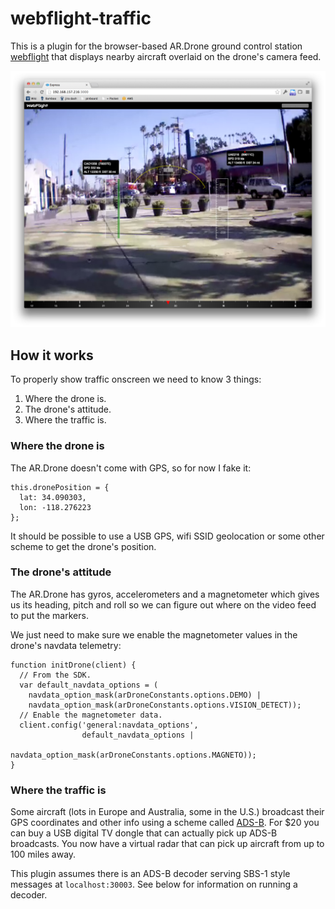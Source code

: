 # webflight-traffic

This is a plugin for the browser-based AR.Drone ground control station
[webflight](http://eschnou.github.io/ardrone-webflight/) that displays
nearby aircraft overlaid on the drone's camera feed.

![Screenshot](traffic-screenshot.png "Screenshot")


## How it works

To properly show traffic onscreen we need to know 3 things:

1. Where the drone is.
2. The drone's attitude.
3. Where the traffic is.


### Where the drone is

The AR.Drone doesn't come with GPS, so for now I fake it:

```
this.dronePosition = {
  lat: 34.090303,
  lon: -118.276223
};
```

It should be possible to use a USB GPS, wifi SSID geolocation or some
other scheme to get the drone's position.


### The drone's attitude

The AR.Drone has gyros, accelerometers and a magnetometer which gives
us its heading, pitch and roll so we can figure out where on the video
feed to put the markers.

We just need to make sure we enable the magnetometer values in the
drone's navdata telemetry:

```
function initDrone(client) {
  // From the SDK.
  var default_navdata_options = (
    navdata_option_mask(arDroneConstants.options.DEMO) |
    navdata_option_mask(arDroneConstants.options.VISION_DETECT));
  // Enable the magnetometer data.
  client.config('general:navdata_options',
                default_navdata_options |
                navdata_option_mask(arDroneConstants.options.MAGNETO));
}
```


### Where the traffic is

Some aircraft (lots in Europe and Australia, some in the U.S.)
broadcast their GPS coordinates and other info using a scheme called
[ADS-B](http://en.wikipedia.org/wiki/Automatic_dependent_surveillance-broadcast).
For $20 you can buy a USB digital TV dongle that can actually pick up
ADS-B broadcasts.  You now have a virtual radar that can pick up
aircraft from up to 100 miles away.

This plugin assumes there is an ADS-B decoder serving SBS-1 style
messages at `localhost:30003`. See below for information on running a
decoder.

